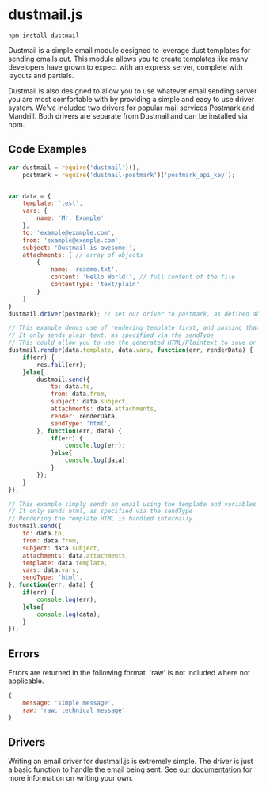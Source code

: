 dustmail.js
=====

    npm install dustmail


Dustmail is a simple email module designed to leverage dust templates for sending emails out. This module allows you to create templates like many developers have grown to expect with an express server, complete with layouts and partials.

Dustmail is also designed to allow you to use whatever email sending server you are most comfortable with by providing a simple and easy to use driver system. We've included two drivers for popular mail services Postmark and Mandrill. Both drivers are separate from Dustmail and can be installed via npm.


Code Examples
-------------
```javascript
var	dustmail = require('dustmail')(),
	postmark = require('dustmail-postmark')('postmark_api_key');


var data = {
	template: 'test',
	vars: {
		name: 'Mr. Example'
	},
	to: 'example@example.com',
	from: 'example@example.com',
	subject: 'Dustmail is awesome!',
	attachments: [ // array of objects
		{
			name: 'readme.txt',
			content: 'Hello World!', // full content of the file
			contentType: 'text/plain'
		}
	]
}
dustmail.driver(postmark); // set our driver to postmark, as defined above

// This example demos use of rendering template first, and passing that directly to send.
// It only sends plain text, as specified via the sendType
// This could allow you to use the generated HTML/Plaintext to save or manipulate further as you choose.
dustmail.render(data.template, data.vars, function(err, renderData) {
	if(err) {
		res.fail(err);
	}else{
		dustmail.send({
			to: data.to,
			from: data.from,
			subject: data.subject,
			attachments: data.attachments,
			render: renderData,
			sendType: 'html',
		}, function(err, data) {
			if(err) {
				console.log(err);
			}else{
				console.log(data);
			}
		});
	}
});

// This example simply sends an email using the template and variables specified.
// It only sends html, as specified via the sendType
// Rendering the template HTML is handled internally.
dustmail.send({
	to: data.to,
	from: data.from,
	subject: data.subject,
	attachments: data.attachments,
	template: data.template,
	vars: data.vars,
	sendType: 'html',
}, function(err, data) {
	if(err) {
		console.log(err);
	}else{
		console.log(data);
	}
});
```
Errors
------
Errors are returned in the following format. 'raw' is not included where not applicable.
```javascript
{
	message: 'simple message',
	raw: 'raw, technical message'
}
```
Drivers
-------
Writing an email driver for dustmail.js is extremely simple. The driver is just a basic function to handle the email being sent. See [our documentation](https://github.com/nodecraft/dustmail.js/wiki/Creating-a-dustmail-driver) for more information on writing your own.

